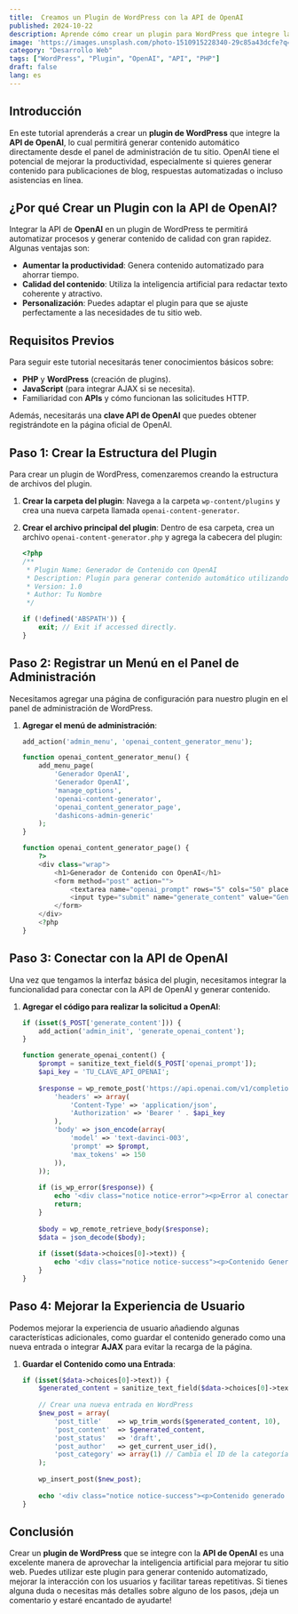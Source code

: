 ```yaml
---
title:  Creamos un Plugin de WordPress con la API de OpenAI
published: 2024-10-22
description: Aprende cómo crear un plugin para WordPress que integre la API de OpenAI, permitiendo generar contenido automático directamente desde el panel de administración de tu sitio.
image: 'https://images.unsplash.com/photo-1510915228340-29c85a43dcfe?q=80&w=2940&auto=format&fit=crop&ixlib=rb-4.0.3&ixid=M3wxMjA3fDB8MHxwaG90by1wYWdlfHx8fGVufDB8fHx8fA%3D%3D' # Imagen de Unsplash para ilustrar el tutorial
category: "Desarrollo Web"
tags: ["WordPress", "Plugin", "OpenAI", "API", "PHP"]
draft: false
lang: es
---
```


## Introducción

En este tutorial aprenderás a crear un **plugin de WordPress** que integre la **API de OpenAI**, lo cual permitirá generar contenido automático directamente desde el panel de administración de tu sitio. OpenAI tiene el potencial de mejorar la productividad, especialmente si quieres generar contenido para publicaciones de blog, respuestas automatizadas o incluso asistencias en línea.

## ¿Por qué Crear un Plugin con la API de OpenAI?

Integrar la API de **OpenAI** en un plugin de WordPress te permitirá automatizar procesos y generar contenido de calidad con gran rapidez. Algunas ventajas son:

- **Aumentar la productividad**: Genera contenido automatizado para ahorrar tiempo.
- **Calidad del contenido**: Utiliza la inteligencia artificial para redactar texto coherente y atractivo.
- **Personalización**: Puedes adaptar el plugin para que se ajuste perfectamente a las necesidades de tu sitio web.

## Requisitos Previos

Para seguir este tutorial necesitarás tener conocimientos básicos sobre:

- **PHP** y **WordPress** (creación de plugins).
- **JavaScript** (para integrar AJAX si se necesita).
- Familiaridad con **APIs** y cómo funcionan las solicitudes HTTP.

Además, necesitarás una **clave API de OpenAI** que puedes obtener registrándote en la página oficial de OpenAI.

## Paso 1: Crear la Estructura del Plugin

Para crear un plugin de WordPress, comenzaremos creando la estructura de archivos del plugin.

1. **Crear la carpeta del plugin**: Navega a la carpeta `wp-content/plugins` y crea una nueva carpeta llamada `openai-content-generator`.
2. **Crear el archivo principal del plugin**: Dentro de esa carpeta, crea un archivo `openai-content-generator.php` y agrega la cabecera del plugin:

   ```php
   <?php
   /**
    * Plugin Name: Generador de Contenido con OpenAI
    * Description: Plugin para generar contenido automático utilizando la API de OpenAI.
    * Version: 1.0
    * Author: Tu Nombre
    */
   
   if (!defined('ABSPATH')) {
       exit; // Exit if accessed directly.
   }
   ```

## Paso 2: Registrar un Menú en el Panel de Administración

Necesitamos agregar una página de configuración para nuestro plugin en el panel de administración de WordPress.

1. **Agregar el menú de administración**:

   ```php
   add_action('admin_menu', 'openai_content_generator_menu');
   
   function openai_content_generator_menu() {
       add_menu_page(
           'Generador OpenAI',
           'Generador OpenAI',
           'manage_options',
           'openai-content-generator',
           'openai_content_generator_page',
           'dashicons-admin-generic'
       );
   }
   
   function openai_content_generator_page() {
       ?>
       <div class="wrap">
           <h1>Generador de Contenido con OpenAI</h1>
           <form method="post" action="">
               <textarea name="openai_prompt" rows="5" cols="50" placeholder="Escribe tu prompt aquí..."></textarea><br>
               <input type="submit" name="generate_content" value="Generar Contenido" class="button button-primary">
           </form>
       </div>
       <?php
   }
   ```

## Paso 3: Conectar con la API de OpenAI

Una vez que tengamos la interfaz básica del plugin, necesitamos integrar la funcionalidad para conectar con la API de OpenAI y generar contenido.

1. **Agregar el código para realizar la solicitud a OpenAI**:

   ```php
   if (isset($_POST['generate_content'])) {
       add_action('admin_init', 'generate_openai_content');
   }
   
   function generate_openai_content() {
       $prompt = sanitize_text_field($_POST['openai_prompt']);
       $api_key = 'TU_CLAVE_API_OPENAI';
       
       $response = wp_remote_post('https://api.openai.com/v1/completions', array(
           'headers' => array(
               'Content-Type' => 'application/json',
               'Authorization' => 'Bearer ' . $api_key
           ),
           'body' => json_encode(array(
               'model' => 'text-davinci-003',
               'prompt' => $prompt,
               'max_tokens' => 150
           )),
       ));
       
       if (is_wp_error($response)) {
           echo '<div class="notice notice-error"><p>Error al conectar con la API de OpenAI.</p></div>';
           return;
       }
       
       $body = wp_remote_retrieve_body($response);
       $data = json_decode($body);
       
       if (isset($data->choices[0]->text)) {
           echo '<div class="notice notice-success"><p>Contenido Generado:</p><pre>' . esc_html($data->choices[0]->text) . '</pre></div>';
       }
   }
   ```

## Paso 4: Mejorar la Experiencia de Usuario

Podemos mejorar la experiencia de usuario añadiendo algunas características adicionales, como guardar el contenido generado como una nueva entrada o integrar **AJAX** para evitar la recarga de la página.

1. **Guardar el Contenido como una Entrada**:

   ```php
   if (isset($data->choices[0]->text)) {
       $generated_content = sanitize_text_field($data->choices[0]->text);
       
       // Crear una nueva entrada en WordPress
       $new_post = array(
           'post_title'    => wp_trim_words($generated_content, 10),
           'post_content'  => $generated_content,
           'post_status'   => 'draft',
           'post_author'   => get_current_user_id(),
           'post_category' => array(1) // Cambia el ID de la categoría si es necesario
       );
       
       wp_insert_post($new_post);
       
       echo '<div class="notice notice-success"><p>Contenido generado y guardado como borrador.</p></div>';
   }
   ```

## Conclusión

Crear un **plugin de WordPress** que se integre con la **API de OpenAI** es una excelente manera de aprovechar la inteligencia artificial para mejorar tu sitio web. Puedes utilizar este plugin para generar contenido automatizado, mejorar la interacción con los usuarios y facilitar tareas repetitivas. Si tienes alguna duda o necesitas más detalles sobre alguno de los pasos, ¡deja un comentario y estaré encantado de ayudarte!


